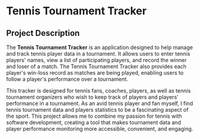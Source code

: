 # Tennis Tournament Tracker

## Project Description
The **Tennis Tournament Tracker** is an application designed to help manage and track tennis player data in a tournament. It allows users to enter tennis players' names, view a list of participating players, and record the winner and loser of a match. The Tennis Tournament Tracker also provides each player's win-loss record as matches are being played, enabling users to follow a player's performance over a tournament.

This tracker is designed for tennis fans, coaches, players, as well as tennis tournament organizers who wish to keep track of players and players' performance in a tournament. As an avid tennis player and fan myself, I find tennis tournament data and players statistics to be a fascinating aspect of the sport. This project allows me to combine my passion for tennis with software development, creating a tool that makes tournament data and player performance monitoring more accessible, convenient, and engaging.
